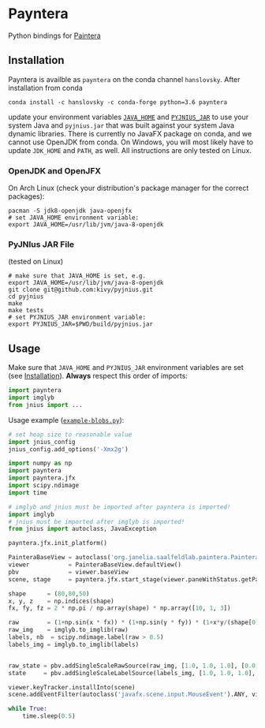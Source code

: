 # Payntera

Python bindings for [Paintera](http://paintera.org)

## Installation

Payntera is availble as `payntera` on the conda channel `hanslovsky`.
After installation from conda
```shell
conda install -c hanslovsky -c conda-forge python=3.6 payntera
```
update your environment variables [`JAVA_HOME`](https://github.com/saalfeldlab/payntera#openjdk-and-openjfx) and [`PYJNIUS_JAR`](https://github.com/saalfeldlab/payntera#pyjnius-jar-file) to use your system Java and `pyjnius.jar` that was built against your system Java dynamic libraries. 
There is currently no JavaFX package on conda, and we cannot use OpenJDK from conda.
On Windows, you will most likely have to update `JDK_HOME` and `PATH`, as well.
All instructions are only tested on Linux.


### OpenJDK and OpenJFX
On Arch Linux (check your distribution's package manager for the correct packages):
```shell
pacman -S jdk8-openjdk java-openjfx
# set JAVA_HOME environment variable:
export JAVA_HOME=/usr/lib/jvm/java-8-openjdk
```

### PyJNIus JAR File
(tested on Linux)
```shell
# make sure that JAVA_HOME is set, e.g.
export JAVA_HOME=/usr/lib/jvm/java-8-openjdk
git clone git@github.com:kivy/pyjnius.git
cd pyjnius
make
make tests
# set PYJNIUS_JAR environment variable:
export PYJNIUS_JAR=$PWD/build/pyjnius.jar
```

## Usage
Make sure that `JAVA_HOME` and `PYJNIUS_JAR` environment variables are set (see [Installation](https://github.com/saalfeldlab/payntera#Installation)).
**Always** respect this order of imports:
```python
import payntera
import imglyb
from jnius import ...
```

Usage example ([`example-blobs.py`](https://github.com/saalfeldlab/payntera/blob/3f28f130c4eaf4e3f62ca9fd110b91af9092f1d4/example-blobs.py)):
```python
# set heap size to reasonable value
import jnius_config
jnius_config.add_options('-Xmx2g')

import numpy as np
import payntera
import payntera.jfx
import scipy.ndimage
import time

# imglyb and jnius must be imported after payntera is imported!
import imglyb
# jnius must be imported after imglyb is imported!
from jnius import autoclass, JavaException

payntera.jfx.init_platform()

PainteraBaseView = autoclass('org.janelia.saalfeldlab.paintera.PainteraBaseView')
viewer           = PainteraBaseView.defaultView()
pbv              = viewer.baseView
scene, stage     = payntera.jfx.start_stage(viewer.paneWithStatus.getPane())

shape      = (80,80,50)
x, y, z    = np.indices(shape)
fx, fy, fz = 2 * np.pi / np.array(shape) * np.array([10, 1, 3])

raw        = (1+np.sin(x * fx)) * (1+np.sin(y * fy)) * (1+x*y/(shape[0]*shape[1]))**2 * (1+np.cos(z * fz)) * ((x+y+z)/np.sum(shape))
raw_img    = imglyb.to_imglib(raw)
labels, nb  = scipy.ndimage.label(raw > 0.5)
labels_img = imglyb.to_imglib(labels)


raw_state = pbv.addSingleScaleRawSource(raw_img, [1.0, 1.0, 1.0], [0.0, 0.0, 0.0], np.min(raw), 7, 'blub')
state     = pbv.addSingleScaleLabelSource(labels_img, [1.0, 1.0, 1.0], [0.0, 0.0, 0.0], nb+1, 'bla')

viewer.keyTracker.installInto(scene)
scene.addEventFilter(autoclass('javafx.scene.input.MouseEvent').ANY, viewer.mouseTracker)

while True:
    time.sleep(0.5)
```
